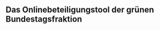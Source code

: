 Das Onlinebeteiligungstool der grünen Bundestagsfraktion
--------------------------------------------------------
